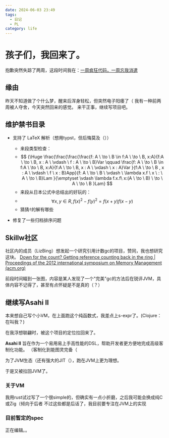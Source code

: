 ```yaml
---
date: 2024-06-03 23:49
tags:
  - 日记
  - PL
category: life
---
```

# 孩子们，我回来了。

抱歉突然失踪了两周，这段时间我在：[一周疯狂代码，一周忘我消遣](05-18--6-02.md)

## 缘由

昨天不知道做了个什么梦，醒来后浑身轻松，但突然电子阳痿了（
我有一种前两周被人夺舍，今天突然回来的感觉。
来干正事，继续写项目吧。
## 维护禁书目录

- 支持了 LaTeX 解析（想用typst，但后悔莫及（））

	- 来段类型检查：
	- $$ {\Huge \frac{\frac{\frac{\frac{f: A \  \to \  B \in f:A \  \to \  B, x:A}{f:A \  \to \  B, x : A \ \vdash \ f : A \  \to \  B}Var \qquad \frac{f: A \  \to \  B \in f:A \  \to \  B, x:A}{f:A \  \to \  B, x : A \ \vdash \ x : A}Var }{f:A \  \to \  B , x : A \  \vdash \  f \  x : B}App}{f: A \  \to \  B \ \vdash \  \lambda x.f \ x \  : \  A \  \to \  B}Lam }{\emptyset \vdash \lambda f.x.f\ x:(A \  \to \  B) \  \to \  A \  \to \  B }Lam}  $$
	- 来段从日本公式中总结出的好玩的：
	- $$ \forall x,y \in R, f(x)^2 - f(y)^2 = f(x+y) f(x-y) $$
	- 猜猜`f`的解有哪些
- 修复了一些归档排序问题
## Skillw社区

社区内的成员（LizBing）想发起一个研究引用计数gc的项目，赞同，我也想研究这块。
[Down for the count? Getting reference counting back in the ring | Proceedings of the 2012 international symposium on Memory Management (acm.org)](https://dl.acm.org/doi/10.1145/2258996.2259008)

前段时间瞄到一张图，内容是某人发现了一个"完美"gc的方法后在锐评JVM，具体内容不记得了，甚至有点怀疑是不是真的（？）

## 继续写Asahi II

本来想自己写个小VM，在上面跑这个纯函数式，我差点上s-expr了。(Clojure：在叫我？)

在我浮想联翩时，被这个项目的定位拉回来了。

**Asahi II** 旨在作为一个易用易上手高性能的DSL，帮助开发者更方便地完成高级客制化功能。
（客制化到能图灵完备（

为了JVM生态（还有强大的JIT（），跑在JVM上更为理想。

于是又被拉回JVM了。

### 关于VM

我用rust试过写了一个很simple的，但确实有一点小折磨，之后我可能会换成纯C或Zig（倾向于后者
不过这些都是后话了，我目前要专注在JVM上的实现

### 目前暂定的spec

正在编辑。。



